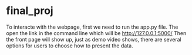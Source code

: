 # final_proj
To interacte with the webpage, first we need to run the app.py file. 
The open the link in the command line which will be http://127.0.0.1:5000/
Then the front page will show up, just as demo video shows, there are several options for users to choose how to present the data.
